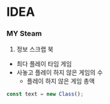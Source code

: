 # IDEA

### MY Steam 

1. 정보 스크랩 북
- 최다 플레이 타임 게임
- 사놓고 플레이 하지 않은 게임의 수
  - 플레이 하지 않은 게임 총액

```javascript
const text = new Class();
```
